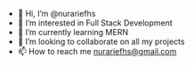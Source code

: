 - 👋 Hi, I’m @nurariefhs
- 👀 I’m interested in Full Stack Development
- 🌱 I’m currently learning MERN
- 💞️ I’m looking to collaborate on all my projects
- 📫 How to reach me nurariefhs@gmail.com

<!---
nurariefhs/nurariefhs is a ✨ special ✨ repository because its `README.md` (this file) appears on your GitHub profile.
You can click the Preview link to take a look at your changes.
--->
